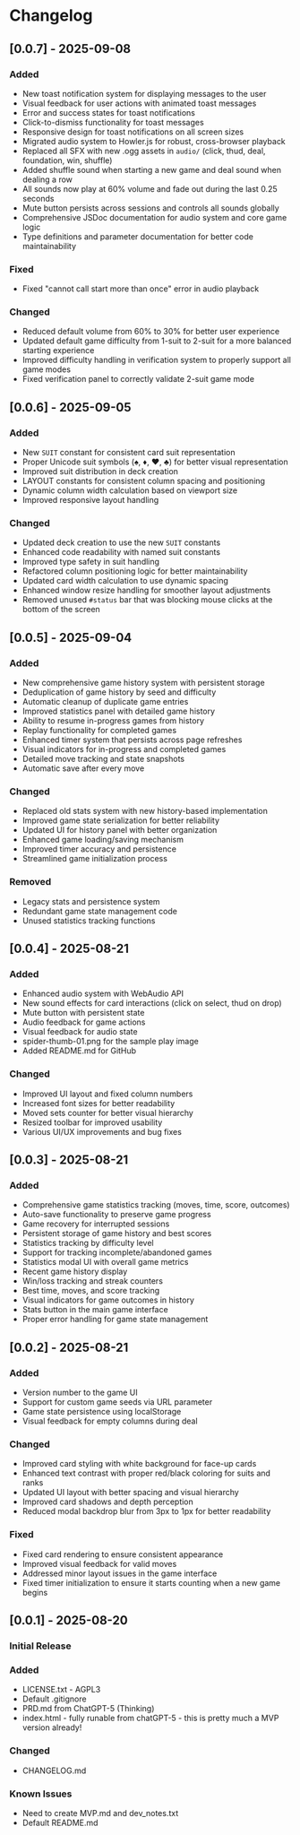 # Changelog

## [0.0.7] - 2025-09-08
### Added
- New toast notification system for displaying messages to the user
- Visual feedback for user actions with animated toast messages
- Error and success states for toast notifications
- Click-to-dismiss functionality for toast messages
- Responsive design for toast notifications on all screen sizes
- Migrated audio system to Howler.js for robust, cross-browser playback
- Replaced all SFX with new .ogg assets in `audio/` (click, thud, deal, foundation, win, shuffle)
- Added shuffle sound when starting a new game and deal sound when dealing a row
- All sounds now play at 60% volume and fade out during the last 0.25 seconds
- Mute button persists across sessions and controls all sounds globally
- Comprehensive JSDoc documentation for audio system and core game logic
- Type definitions and parameter documentation for better code maintainability

### Fixed
- Fixed "cannot call start more than once" error in audio playback

### Changed
- Reduced default volume from 60% to 30% for better user experience
- Updated default game difficulty from 1-suit to 2-suit for a more balanced starting experience
- Improved difficulty handling in verification system to properly support all game modes
- Fixed verification panel to correctly validate 2-suit game mode


## [0.0.6] - 2025-09-05
### Added
- New `SUIT` constant for consistent card suit representation
- Proper Unicode suit symbols (♠, ♦, ♥, ♣) for better visual representation
- Improved suit distribution in deck creation
- LAYOUT constants for consistent column spacing and positioning
- Dynamic column width calculation based on viewport size
- Improved responsive layout handling

### Changed
- Updated deck creation to use the new `SUIT` constants
- Enhanced code readability with named suit constants
- Improved type safety in suit handling
- Refactored column positioning logic for better maintainability
- Updated card width calculation to use dynamic spacing
- Enhanced window resize handling for smoother layout adjustments
- Removed unused `#status` bar that was blocking mouse clicks at the bottom of the screen

## [0.0.5] - 2025-09-04
### Added
- New comprehensive game history system with persistent storage
- Deduplication of game history by seed and difficulty
- Automatic cleanup of duplicate game entries
- Improved statistics panel with detailed game history
- Ability to resume in-progress games from history
- Replay functionality for completed games
- Enhanced timer system that persists across page refreshes
- Visual indicators for in-progress and completed games
- Detailed move tracking and state snapshots
- Automatic save after every move

### Changed
- Replaced old stats system with new history-based implementation
- Improved game state serialization for better reliability
- Updated UI for history panel with better organization
- Enhanced game loading/saving mechanism
- Improved timer accuracy and persistence
- Streamlined game initialization process

### Removed
- Legacy stats and persistence system
- Redundant game state management code
- Unused statistics tracking functions

## [0.0.4] - 2025-08-21
### Added
- Enhanced audio system with WebAudio API
- New sound effects for card interactions (click on select, thud on drop)
- Mute button with persistent state
- Audio feedback for game actions
- Visual feedback for audio state
- spider-thumb-01.png for the sample play image
- Added README.md for GitHub

### Changed
- Improved UI layout and fixed column numbers
- Increased font sizes for better readability
- Moved sets counter for better visual hierarchy
- Resized toolbar for improved usability
- Various UI/UX improvements and bug fixes

## [0.0.3] - 2025-08-21
### Added
- Comprehensive game statistics tracking (moves, time, score, outcomes)
- Auto-save functionality to preserve game progress
- Game recovery for interrupted sessions
- Persistent storage of game history and best scores
- Statistics tracking by difficulty level
- Support for tracking incomplete/abandoned games
- Statistics modal UI with overall game metrics
- Recent game history display
- Win/loss tracking and streak counters
- Best time, moves, and score tracking
- Visual indicators for game outcomes in history
- Stats button in the main game interface
- Proper error handling for game state management

## [0.0.2] - 2025-08-21
### Added
- Version number to the game UI
- Support for custom game seeds via URL parameter
- Game state persistence using localStorage
- Visual feedback for empty columns during deal

### Changed
- Improved card styling with white background for face-up cards
- Enhanced text contrast with proper red/black coloring for suits and ranks
- Updated UI layout with better spacing and visual hierarchy
- Improved card shadows and depth perception
- Reduced modal backdrop blur from 3px to 1px for better readability

### Fixed
- Fixed card rendering to ensure consistent appearance
- Improved visual feedback for valid moves
- Addressed minor layout issues in the game interface
- Fixed timer initialization to ensure it starts counting when a new game begins

## [0.0.1] - 2025-08-20
### Initial Release

### Added
- LICENSE.txt - AGPL3
- Default .gitignore
- PRD.md from ChatGPT-5 (Thinking)
- index.html - fully runable from chatGPT-5 - this is pretty much a MVP version already!

### Changed
- CHANGELOG.md

### Known Issues
- Need to create MVP.md and dev_notes.txt
- Default README.md

